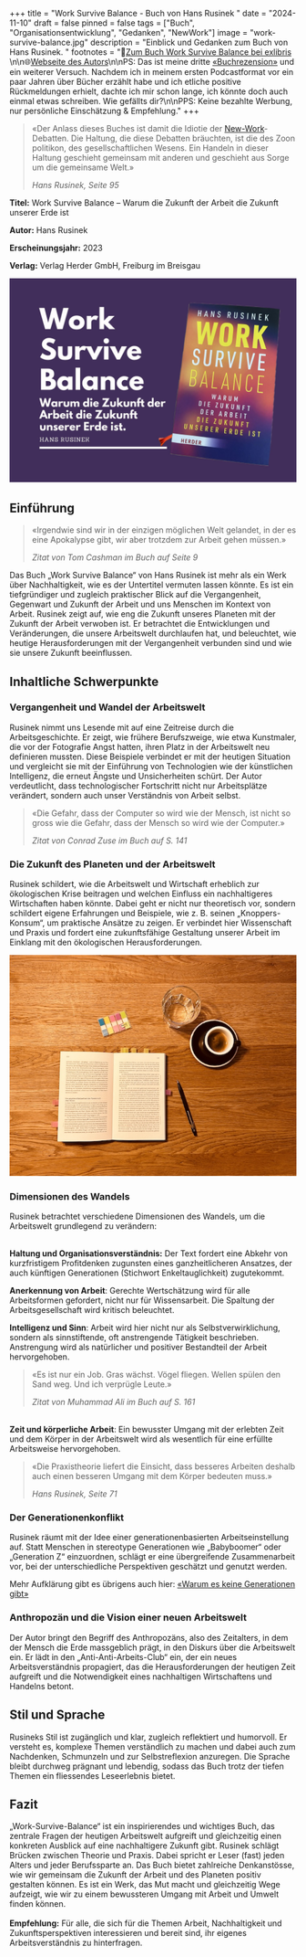 +++
title = "Work Survive Balance - Buch von Hans Rusinek "
date = "2024-11-10"
draft = false
pinned = false
tags = ["Buch", "Organisationsentwicklung", "Gedanken", "NewWork"]
image = "work-survive-balance.jpg"
description = "Einblick und Gedanken zum Buch von Hans Rusinek. "
footnotes = "🛒[Zum Buch Work Survive Balance bei exlibris ](https://www.exlibris.ch/de/buecher-buch/deutschsprachige-buecher/hans-rusinek/work-survive-balance/id/9783451399657/?srsltid=AfmBOoqw0gxN4wZL26mlgpG2HbqYUkywW9BB8k67O46oq9dxgQBoqoHN)\n\n🌐[Webseite des Autors](https://www.hans-rusinek.de)\n\nPS: Das ist meine dritte [«Buchrezension»](https://www.bensblog.ch/tags/buch/) und ein weiterer Versuch. Nachdem ich in meinem ersten Podcastformat vor ein paar Jahren über Bücher erzählt habe und ich etliche positive Rückmeldungen erhielt, dachte ich mir schon lange, ich könnte doch auch einmal etwas schreiben. Wie gefällts dir?\n\nPPS: Keine bezahlte Werbung, nur persönliche Einschätzung & Empfehlung."
+++
> «Der Anlass dieses Buches ist damit die Idiotie der [New-Work](https://www.bensblog.ch/tags/newwork/)-Debatten. Die Haltung, die diese Debatten bräuchten, ist die des Zoon politikon, des gesellschaftlichen Wesens. Ein Handeln in dieser Haltung geschieht gemeinsam mit anderen und geschieht aus Sorge um die gemeinsame Welt.»
>
> *Hans Rusinek, Seite 95*

**Titel:** Work Survive Balance – Warum die Zukunft der Arbeit die Zukunft unserer Erde ist

**Autor:** Hans Rusinek

**Erscheinungsjahr:** 2023

**Verlag:** Verlag Herder GmbH, Freiburg im Breisgau

![](work-survive-balance.jpg)

## Einführung

> «Irgendwie sind wir in der einzigen möglichen Welt gelandet, in der es eine Apokalypse gibt, wir aber trotzdem zur Arbeit gehen müssen.»
>
> *Zitat von Tom Cashman im Buch auf Seite 9*

Das Buch „Work Survive Balance“ von Hans Rusinek ist mehr als ein Werk über Nachhaltigkeit, wie es der Untertitel vermuten lassen könnte. Es ist ein tiefgründiger und zugleich praktischer Blick auf die Vergangenheit, Gegenwart und Zukunft der Arbeit und uns Menschen im Kontext von Arbeit. Rusinek zeigt auf, wie eng die Zukunft unseres Planeten mit der Zukunft der Arbeit verwoben ist. Er betrachtet die Entwicklungen und Veränderungen, die unsere Arbeitswelt durchlaufen hat, und beleuchtet, wie heutige Herausforderungen mit der Vergangenheit verbunden sind und wie sie unsere Zukunft beeinflussen.

## Inhaltliche Schwerpunkte

### Vergangenheit und Wandel der Arbeitswelt

Rusinek nimmt uns Lesende mit auf eine Zeitreise durch die Arbeitsgeschichte. Er zeigt, wie frühere Berufszweige, wie etwa Kunstmaler, die vor der Fotografie Angst hatten, ihren Platz in der Arbeitswelt neu definieren mussten. Diese Beispiele verbindet er mit der heutigen Situation und vergleicht sie mit der Einführung von Technologien wie der künstlichen Intelligenz, die erneut Ängste und Unsicherheiten schürt. Der Autor verdeutlicht, dass technologischer Fortschritt nicht nur Arbeitsplätze verändert, sondern auch unser Verständnis von Arbeit selbst.

> «Die Gefahr, dass der Computer so wird wie der Mensch, ist nicht so gross wie die Gefahr, dass der Mensch so wird wie der Computer.» 
>
> *Zitat von Conrad Zuse im Buch auf S. 141*

### Die Zukunft des Planeten und der Arbeitswelt

Rusinek schildert, wie die Arbeitswelt und Wirtschaft erheblich zur ökologischen Krise beitragen und welchen Einfluss ein nachhaltigeres Wirtschaften haben könnte. Dabei geht er nicht nur theoretisch vor, sondern schildert eigene Erfahrungen und Beispiele, wie z. B. seinen „Knoppers-Konsum“, um praktische Ansätze zu zeigen. Er verbindet hier Wissenschaft und Praxis und fordert eine zukunftsfähige Gestaltung unserer Arbeit im Einklang mit den ökologischen Herausforderungen.

![](img_1020-2.jpg)

### Dimensionen des Wandels

Rusinek betrachtet verschiedene Dimensionen des Wandels, um die Arbeitswelt grundlegend zu verändern:

\
**Haltung und Organisationsverständnis:** Der Text fordert eine Abkehr von kurzfristigem Profitdenken zugunsten eines ganzheitlicheren Ansatzes, der auch künftigen Generationen (Stichwort Enkeltauglichkeit) zugutekommt.

**Anerkennung von Arbeit**: Gerechte Wertschätzung wird für alle Arbeitsformen gefordert, nicht nur für Wissensarbeit. Die Spaltung der Arbeitsgesellschaft wird kritisch beleuchtet.

**Intelligenz und Sinn**: Arbeit wird hier nicht nur als Selbstverwirklichung, sondern als sinnstiftende, oft anstrengende Tätigkeit beschrieben. Anstrengung wird als natürlicher und positiver Bestandteil der Arbeit hervorgehoben.

> «Es ist nur ein Job. Gras wächst. Vögel fliegen. Wellen spülen den Sand weg. Und ich verprügle Leute.» 
>
> *Zitat von Muhammad Ali im Buch auf S. 161*

\
**Zeit und körperliche Arbeit**: Ein bewusster Umgang mit der erlebten Zeit und dem Körper in der Arbeitswelt wird als wesentlich für eine erfüllte Arbeitsweise hervorgehoben.

> «Die Praxistheorie liefert die Einsicht, dass besseres Arbeiten deshalb auch einen besseren Umgang mit dem Körper bedeuten muss.» 
>
> *Hans Rusinek, Seite 71*

### Der Generationenkonflikt

Rusinek räumt mit der Idee einer generationenbasierten Arbeitseinstellung auf. Statt Menschen in stereotype Generationen wie „Babyboomer“ oder „Generation Z“ einzuordnen, schlägt er eine übergreifende Zusammenarbeit vor, bei der unterschiedliche Perspektiven geschätzt und genutzt werden.

Mehr Aufklärung gibt es übrigens auch hier: [«Warum es keine Generationen gibt»](https://www.martin-schroeder.de/2023/07/17/warum-es-keine-generationen-gibt/)

### Anthropozän und die Vision einer neuen Arbeitswelt

Der Autor bringt den Begriff des Anthropozäns, also des Zeitalters, in dem der Mensch die Erde massgeblich prägt, in den Diskurs über die Arbeitswelt ein. Er lädt in den „Anti-Anti-Arbeits-Club“ ein, der ein neues Arbeitsverständnis propagiert, das die Herausforderungen der heutigen Zeit aufgreift und die Notwendigkeit eines nachhaltigen Wirtschaftens und Handelns betont.

## Stil und Sprache

Rusineks Stil ist zugänglich und klar, zugleich reflektiert und humorvoll. Er versteht es, komplexe Themen verständlich zu machen und dabei auch zum Nachdenken, Schmunzeln und zur Selbstreflexion anzuregen. Die Sprache bleibt durchweg prägnant und lebendig, sodass das Buch trotz der tiefen Themen ein fliessendes Leseerlebnis bietet.

## Fazit

„Work-Survive-Balance“ ist ein inspirierendes und wichtiges Buch, das zentrale Fragen der heutigen Arbeitswelt aufgreift und gleichzeitig einen konkreten Ausblick auf eine nachhaltigere Zukunft gibt. Rusinek schlägt Brücken zwischen Theorie und Praxis. Dabei spricht er Leser (fast) jeden Alters und jeder Berufssparte an. Das Buch bietet zahlreiche Denkanstösse, wie wir gemeinsam die Zukunft der Arbeit und des Planeten positiv gestalten können. Es ist ein Werk, das Mut macht und gleichzeitig Wege aufzeigt, wie wir zu einem bewussteren Umgang mit Arbeit und Umwelt finden können.\
\
**Empfehlung:** Für alle, die sich für die Themen Arbeit, Nachhaltigkeit und Zukunftsperspektiven interessieren und bereit sind, ihr eigenes Arbeitsverständnis zu hinterfragen.